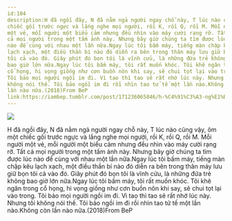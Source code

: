 ```yaml
---
id:104
description:H đã ngồi đây, N đã nằm ngả người ngay chỗ này, T lúc nào cũng vậy, ôm một
chiếc gối trước ngực và lắng nghe mọi người, rồi K, rồi Q, rồi M. Mỗi người
một vẻ, mỗi người một biểu cảm nhưng đều nhìn vào máy cười rạng rỡ. Tất
cả mọi người trong một tấm ảnh này. Nhưng bây giờ chúng ta tìm được lúc
nào để cùng với nhau một lần nữa.Ngay lúc tôi bấm máy, tiếng màn chập kêu
lạch xạch, một điều thần bí nào đó diễn ra bên trong thân máy lưu giữ bọn
tôi cả vào đó. Giây phút đó bọn tôi là vĩnh cửu, là những đứa trẻ không
bao giờ lớn nữa.Ngay lúc tôi bấm máy, tôi rất muốn khóc. Tôi khẽ ngân trong
cổ họng, hi vọng giống như cơn buồn nôn khi say, sẽ chui tọt lại vào trong.
Tôi bảo mọi người ngồi im đi. Vì tao thì tao sẽ rất nhớ lúc này. Nhưng tôi
không nói thế. Tôi bảo ngồi im đi rồi nhìn tao tử tế một lần nào.Không còn
lần nào nữa.(2018)From BeP
link:https://iambep.tumblr.com/post/171236065846/h-%C4%91%C3%A3-ng%E1%BB%93i-%C4%91%C3%A2y-n-%C4%91%C3%A3-n%E1%BA%B1m-ng%E1%BA%A3-ng%C6%B0%E1%BB%9Di-ngay-ch%E1%BB%97-n%C3%A0y-t
---
```


![](https://64.media.tumblr.com/6b07740cfb70c899a5520284bb6571dd/tumblr_p4nul5kr2v1u3a9rjo1_1280.jpg)

H đã ngồi đây, N đã nằm ngả người ngay chỗ này, T lúc nào cũng vậy, ôm một
chiếc gối trước ngực và lắng nghe mọi người, rồi K, rồi Q, rồi M. Mỗi người
một vẻ, mỗi người một biểu cảm nhưng đều nhìn vào máy cười rạng rỡ. Tất
cả mọi người trong một tấm ảnh này. Nhưng bây giờ chúng ta tìm được lúc
nào để cùng với nhau một lần nữa.Ngay lúc tôi bấm máy, tiếng màn chập kêu
lạch xạch, một điều thần bí nào đó diễn ra bên trong thân máy lưu giữ bọn
tôi cả vào đó. Giây phút đó bọn tôi là vĩnh cửu, là những đứa trẻ không
bao giờ lớn nữa.Ngay lúc tôi bấm máy, tôi rất muốn khóc. Tôi khẽ ngân trong
cổ họng, hi vọng giống như cơn buồn nôn khi say, sẽ chui tọt lại vào trong.
Tôi bảo mọi người ngồi im đi. Vì tao thì tao sẽ rất nhớ lúc này. Nhưng tôi
không nói thế. Tôi bảo ngồi im đi rồi nhìn tao tử tế một lần nào.Không còn
lần nào nữa.(2018)From BeP